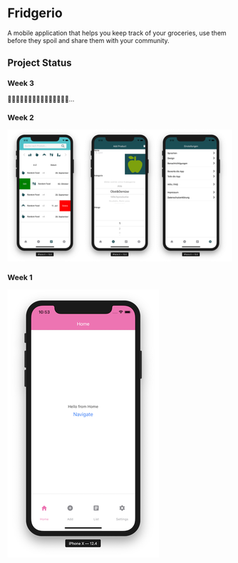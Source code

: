 # Fridgerio

A mobile application that helps you keep track of your groceries, use them before they spoil and share them with your community.

## Project Status

### Week 3

👩🏻‍💻👨🏻‍💻👩🏻‍💻👨🏻‍💻👨🏻‍💻...

### Week 2

![week 2](./screenshots/progress/week2.png)

### Week 1

![week 1](./screenshots/progress/week1.png)
